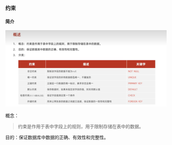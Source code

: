 ### 约束
#### 简介
![](./constraint-imgs/constr-intro.png)

概念：
> 约束是作用于表中字段上的规则，用于限制存储在表中的数据。

目的：保证数据库中数据的正确、有效性和完整性。